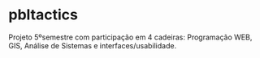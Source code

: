 # pbltactics
Projeto 5ºsemestre com participação em 4 cadeiras: Programação WEB, GIS, Análise de Sistemas e interfaces/usabilidade.
